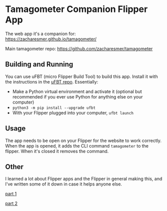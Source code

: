 # Tamagometer Companion Flipper App
The web app it's a companion for: https://zacharesmer.github.io/tamagometer/

Main tamagometer repo: https://github.com/zacharesmer/tamagometer

## Building and Running
You can use uFBT (micro Flipper Build Tool) to build this app. Install it with the instructions in the [uFBT repo](https://github.com/flipperdevices/flipperzero-ufbt). Essentially:

- Make a Python virtual environment and activate it (optional but recommended if you ever use Python for anything else on your computer)
- `python3 -m pip install --upgrade ufbt`
- With your Flipper plugged into your computer, `ufbt launch`

## Usage
The app needs to be open on your Flipper for the website to work correctly. When the app is opened, it adds the CLI command `tamagometer` to the flipper. When it's closed it removes the command.

## Other
I learned a lot about Flipper apps and the Flipper in general making this, and I've written some of it down in case it helps anyone else.

[part 1](https://resmer.co.za/ch/posts/flipper-app-general-advice/)

[part 2](https://resmer.co.za/ch/posts/flipper-app-tamagometer/)
